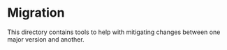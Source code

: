 
# Migration

This directory contains tools to help with mitigating changes between 
one major version and another.

